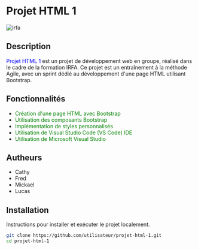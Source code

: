 # Projet HTML 1

![irfa](https://github.com/MickaelD123/test2/assets/170428876/d5a96ba0-599b-4b0f-b32e-c5bec05c1014)

## Description

<span style="color:blue">Projet HTML 1</span> est un projet de développement web en groupe, réalisé dans le cadre de la formation IRFA. Ce projet est un entraînement à la méthode Agile, avec un sprint dédié au développement d'une page HTML utilisant Bootstrap.

## Fonctionnalités

- <span style="color:green">Création d'une page HTML avec Bootstrap</span>
- <span style="color:green">Utilisation des composants Bootstrap</span>
- <span style="color:green">Implémentation de styles personnalisés</span>
- <span style="color:green">Utilisation de Visual Studio Code (VS Code) IDE</span>
- <span style="color:green">Utilisation de Microsoft Visual Studio</span>

## Autheurs
- <span style="color:bleu">Cathy</span>
- <span style="color:bleu">Fred</span>
- <span style="color:bleu">Mickael</span>
- <span style="color:bleu">Lucas</span>


## Installation

Instructions pour installer et exécuter le projet localement.

```bash
git clone https://github.com/utilisateur/projet-html-1.git
cd projet-html-1
